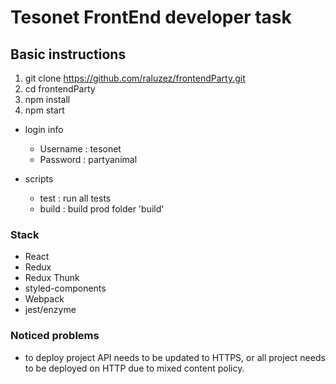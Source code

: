 # Tesonet FrontEnd developer task

## Basic instructions

1. git clone https://github.com/raluzez/frontendParty.git
2. cd frontendParty
3. npm install   
4. npm start

- login info
  - Username : tesonet
  - Password : partyanimal

- scripts
  - test : run all tests
  - build : build prod folder 'build'

### Stack

- React
- Redux
- Redux Thunk
- styled-components
- Webpack
- jest/enzyme


### Noticed problems

- to deploy project API needs to be updated to HTTPS, or all project needs to be deployed on HTTP due to mixed content policy.



